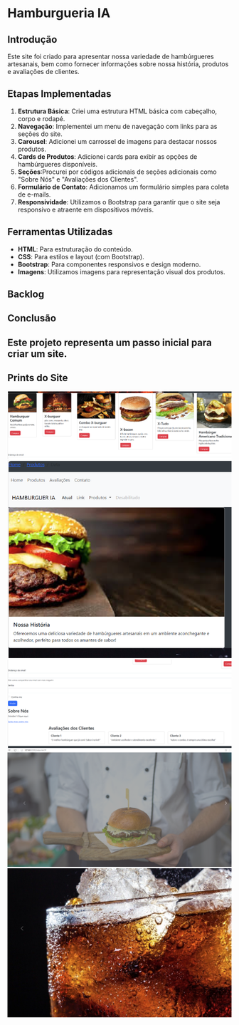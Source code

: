 # Hamburgueria IA

## Introdução
Este site foi criado para apresentar nossa variedade de hambúrgueres artesanais, bem como fornecer informações sobre nossa história, produtos e avaliações de clientes.

## Etapas Implementadas
1. **Estrutura Básica**: Criei uma estrutura HTML básica com cabeçalho, corpo e rodapé.
2. **Navegação**: Implementei um menu de navegação com links para as seções do site.
3. **Carousel**: Adicionei um carrossel de imagens para destacar nossos produtos.
4. **Cards de Produtos**: Adicionei cards para exibir as opções de hambúrgueres disponíveis.
5. **Seções**:Procurei por códigos adicionais de seções adicionais como "Sobre Nós" e "Avaliações dos Clientes".
6. **Formulário de Contato**: Adicionamos um formulário simples para coleta de e-mails.
7. **Responsividade**: Utilizamos o Bootstrap para garantir que o site seja responsivo e atraente em dispositivos móveis.

## Ferramentas Utilizadas
- **HTML**: Para estruturação do conteúdo.
- **CSS**: Para estilos e layout (com Bootstrap).
- **Bootstrap**: Para componentes responsivos e design moderno.
- **Imagens**: Utilizamos imagens para representação visual dos produtos.

## Backlog


## Conclusão
Este projeto representa um passo inicial para criar um site.
---

## Prints do Site
![alt text](7.png)
![alt text](6.png)
![alt text](8.png)
![alt text](rodapé.png)
![alt text](<rodapé 2.png>)
